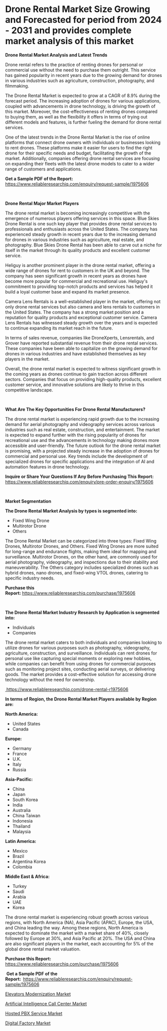 <p><h1>Drone Rental Market Size Growing and Forecasted for period from 2024 - 2031 and provides complete market analysis of this market</h1></p><p><strong>Drone Rental Market Analysis and Latest Trends</strong></p>
<p><p>Drone rental refers to the practice of renting drones for personal or commercial use without the need to purchase them outright. This service has gained popularity in recent years due to the growing demand for drones in various industries such as agriculture, construction, photography, and filmmaking. </p><p>The Drone Rental Market is expected to grow at a CAGR of 8.9% during the forecast period. The increasing adoption of drones for various applications, coupled with advancements in drone technology, is driving the growth of this market. Moreover, the cost-effectiveness of renting drones compared to buying them, as well as the flexibility it offers in terms of trying out different models and features, is further fueling the demand for drone rental services.</p><p>One of the latest trends in the Drone Rental Market is the rise of online platforms that connect drone owners with individuals or businesses looking to rent drones. These platforms make it easier for users to find the right drone for their specific needs and budget, facilitating the growth of the market. Additionally, companies offering drone rental services are focusing on expanding their fleets with the latest drone models to cater to a wider range of customers and applications.</p></p>
<p><strong>Get a Sample PDF of the Report:&nbsp;</strong> <a href="https://www.reliableresearchiq.com/enquiry/request-sample/1975606">https://www.reliableresearchiq.com/enquiry/request-sample/1975606</a></p>
<p>&nbsp;</p>
<p><strong>Drone Rental Major Market Players</strong></p>
<p><p>The drone rental market is becoming increasingly competitive with the emergence of numerous players offering services in this space. Blue Skies Drone Rental is one such key player that provides drone rental services to professionals and enthusiasts across the United States. The company has experienced steady growth in recent years due to the increasing demand for drones in various industries such as agriculture, real estate, and photography. Blue Skies Drone Rental has been able to carve out a niche for itself in the market through its quality products and excellent customer service.</p><p>Heliguy is another prominent player in the drone rental market, offering a wide range of drones for rent to customers in the UK and beyond. The company has seen significant growth in recent years as drones have become more popular for commercial and recreational use. Heliguy's commitment to providing top-notch products and services has helped it build a loyal customer base and expand its market presence.</p><p>Camera Lens Rentals is a well-established player in the market, offering not only drone rental services but also camera and lens rentals to customers in the United States. The company has a strong market position and a reputation for quality products and exceptional customer service. Camera Lens Rentals has witnessed steady growth over the years and is expected to continue expanding its market reach in the future.</p><p>In terms of sales revenue, companies like DroneXperts, Lensrentals, and Grover have reported substantial revenue from their drone rental services. These companies have been able to capitalize on the growing demand for drones in various industries and have established themselves as key players in the market.</p><p>Overall, the drone rental market is expected to witness significant growth in the coming years as drones continue to gain traction across different sectors. Companies that focus on providing high-quality products, excellent customer service, and innovative solutions are likely to thrive in this competitive landscape.</p></p>
<p>&nbsp;</p>
<p><strong>What Are The Key Opportunities For Drone Rental Manufacturers?</strong></p>
<p><p>The drone rental market is experiencing rapid growth due to the increasing demand for aerial photography and videography services across various industries such as real estate, construction, and entertainment. The market is expected to expand further with the rising popularity of drones for recreational use and the advancements in technology making drones more accessible and user-friendly. The future outlook for the drone rental market is promising, with a projected steady increase in the adoption of drones for commercial and personal use. Key trends include the development of specialized drones for specific applications and the integration of AI and automation features in drone technology.</p></p>
<p><strong>Inquire or Share Your Questions If Any Before Purchasing This Report:</strong> <a href="https://www.reliableresearchiq.com/enquiry/pre-order-enquiry/1975606">https://www.reliableresearchiq.com/enquiry/pre-order-enquiry/1975606</a></p>
<p>&nbsp;</p>
<p><strong>Market Segmentation</strong></p>
<p><strong>The Drone Rental Market Analysis by types is segmented into:</strong></p>
<p><ul><li>Fixed Wing Drone</li><li>Multirotor Drone</li><li>Others</li></ul></p>
<p><p>The Drone Rental Market can be categorized into three types: Fixed Wing Drones, Multirotor Drones, and Others. Fixed Wing Drones are more suited for long-range and endurance flights, making them ideal for mapping and surveillance. Multirotor Drones, on the other hand, are commonly used for aerial photography, videography, and inspections due to their stability and maneuverability. The Others category includes specialized drones such as hybrid drones, nano drones, and fixed-wing VTOL drones, catering to specific industry needs.</p></p>
<p><strong>Purchase this Report:&nbsp;</strong><a href="https://www.reliableresearchiq.com/purchase/1975606">https://www.reliableresearchiq.com/purchase/1975606</a></p>
<p>&nbsp;</p>
<p><strong>The Drone Rental Market Industry Research by Application is segmented into:</strong></p>
<p><ul><li>Individuals</li><li>Companies</li></ul></p>
<p><p>The drone rental market caters to both individuals and companies looking to utilize drones for various purposes such as photography, videography, agriculture, construction, and surveillance. Individuals can rent drones for personal use like capturing special moments or exploring new hobbies, while companies can benefit from using drones for commercial purposes such as monitoring project sites, conducting aerial surveys, or delivering goods. The market provides a cost-effective solution for accessing drone technology without the need for ownership.</p></p>
<p><a href="https://www.reliableresearchiq.com/drone-rental-r1975606">&nbsp;https://www.reliableresearchiq.com/drone-rental-r1975606</a></p>
<p><strong>In terms of Region, the Drone Rental Market Players available by Region are:</strong></p>
<p>
    <p> <strong> North America: </strong>
        <ul>
            <li>United States</li>
            <li>Canada</li>
        </ul>
        </p> 
    <p> <strong> Europe: </strong>
        <ul>
            <li>Germany</li>
            <li>France</li>
            <li>U.K.</li>
            <li>Italy</li>
            <li>Russia</li>
        </ul>
        </p> 
    <p> <strong> Asia-Pacific: </strong>
        <ul>
            <li>China</li>
            <li>Japan</li>
            <li>South Korea</li>
            <li>India</li>
            <li>Australia</li>
            <li>China Taiwan</li>
            <li>Indonesia</li>
            <li>Thailand</li>
            <li>Malaysia</li>
        </ul>
        </p> 
    <p> <strong> Latin America: </strong>
        <ul>
            <li>Mexico</li>
            <li>Brazil</li>
            <li>Argentina Korea</li>
            <li>Colombia</li>
        </ul>
        </p> 
    <p> <strong> Middle East & Africa: </strong>
        <ul>
            <li>Turkey</li>
            <li>Saudi</li>
            <li>Arabia</li>
            <li>UAE</li>
            <li>Korea</li>
        </ul>
    </p>
    </p>
<p><p>The drone rental market is experiencing robust growth across various regions, with North America (NA), Asia Pacific (APAC), Europe, the USA, and China leading the way. Among these regions, North America is expected to dominate the market with a market share of 40%, closely followed by Europe at 30%, and Asia Pacific at 20%. The USA and China are also significant players in the market, each accounting for 5% of the global drone rental market valuation.</p></p>
<p><strong>Purchase this Report: </strong><a href="https://www.reliableresearchiq.com/purchase/1975606">https://www.reliableresearchiq.com/purchase/1975606</a></p>
<p>&nbsp;<strong>Get a Sample PDF of the Report:&nbsp;&nbsp;</strong><a href="https://www.reliableresearchiq.com/enquiry/request-sample/1975606">https://www.reliableresearchiq.com/enquiry/request-sample/1975606</a></p>
<p><strong></strong></p>
<p><p><a href="https://github.com/ranaacryptoaddmin/Market-Research-Report-List-1/blob/main/elevators-modernization-market.md">Elevators Modernization Market</a></p><p><a href="https://www.linkedin.com/pulse/artificial-intelligence-call-center-market-global-regional-xdgae">Artificial Intelligence Call Center Market</a></p><p><a href="https://github.com/jadenRaynor/Market-Research-Report-List-1/blob/main/hosted-pbx-service-market.md">Hosted PBX Service Market</a></p><p><a href="https://www.linkedin.com/pulse/digital-factory-industry-analysis-report-its-market-size-growing-7lkme">Digital Factory Market</a></p></p>
